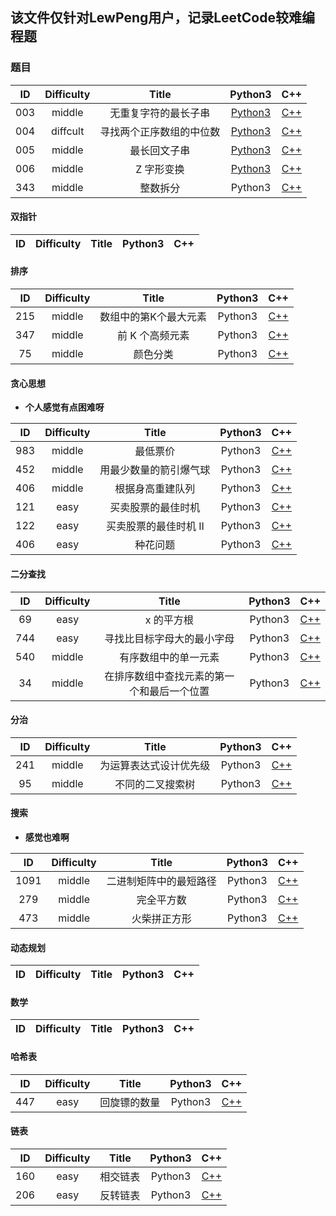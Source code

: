## 该文件仅针对LewPeng用户，记录LeetCode较难编程题
### 题目
| ID | Difficulty | Title | Python3 | C++ |
| :-: | :-: | :-: | :-: | :-: |
| 003 | middle | 无重复字符的最长子串 | [Python3](https://github.com/LewPeng97/Future_Work/blob/master/LeetCode/003(Python3).md) | [C++](https://github.com/LewPeng97/Future_Work/blob/master/LeetCode/003(C++).md) |
| 004 | diffcult | 寻找两个正序数组的中位数 | [Python3](https://github.com/LewPeng97/Future_Work/blob/master/LeetCode/004(Python3).md) | [C++](https://github.com/LewPeng97/Future_Work/blob/master/LeetCode/004(C%2B%2B).md) | 
| 005 | middle | 最长回文子串 | [Python3](https://github.com/LewPeng97/Future_Work/blob/master/LeetCode/005(Python3).md) | [C++](https://github.com/LewPeng97/Future_Work/blob/master/LeetCode/005(C%2B%2B).md) |
| 006 | middle | Z 字形变换 | [Python3](https://github.com/LewPeng97/Future_Work/blob/master/LeetCode/006(Python3).md) | [C++](https://github.com/LewPeng97/Future_Work/blob/master/LeetCode/006(C%2B%2B).md) |
| 343 | middle | 整数拆分 | Python3 | [C++](https://github.com/LewPeng97/Future_Work/blob/master/LeetCode/343(C%2B%2B).md)
#### 双指针
| ID | Difficulty | Title | Python3 | C++ |
| :-: | :-: | :-: | :-: | :-: |
#### 排序
| ID | Difficulty | Title | Python3 | C++ |
| :-: | :-: | :-: | :-: | :-: |
| 215 | middle | 数组中的第K个最大元素 | Python3 | [C++](https://github.com/LewPeng97/Future_Work/blob/master/LeetCode/215%E3%80%81%E6%95%B0%E7%BB%84%E4%B8%AD%E7%9A%84%E7%AC%ACK%E4%B8%AA%E6%9C%80%E5%A4%A7%E5%85%83%E7%B4%A0.md)
| 347 | middle | 前 K 个高频元素 | Python3 | [C++](https://github.com/LewPeng97/Future_Work/blob/master/LeetCode/347.%20%E5%89%8D%20K%20%E4%B8%AA%E9%AB%98%E9%A2%91%E5%85%83%E7%B4%A0.md)
| 75 | middle | 颜色分类 | Python3 | [C++](https://github.com/LewPeng97/Future_Work/blob/master/LeetCode/75.%20%E9%A2%9C%E8%89%B2%E5%88%86%E7%B1%BB.md)
#### 贪心思想
* **个人感觉有点困难呀**

| ID | Difficulty | Title | Python3 | C++ |
| :-: | :-: | :-: | :-: | :-: |
| 983 | middle | 最低票价 | Python3 | [C++](https://github.com/LewPeng97/Future_Work/blob/master/LeetCode/75.%20%E9%A2%9C%E8%89%B2%E5%88%86%E7%B1%BB.md)
| 452 | middle | 用最少数量的箭引爆气球 | Python3 | [C++](https://github.com/LewPeng97/Future_Work/blob/master/LeetCode/452.%20%E7%94%A8%E6%9C%80%E5%B0%91%E6%95%B0%E9%87%8F%E7%9A%84%E7%AE%AD%E5%BC%95%E7%88%86%E6%B0%94%E7%90%83.md)
| 406 | middle | 根据身高重建队列 | Python3 | [C++](https://github.com/LewPeng97/Future_Work/blob/master/LeetCode/406.%20%E6%A0%B9%E6%8D%AE%E8%BA%AB%E9%AB%98%E9%87%8D%E5%BB%BA%E9%98%9F%E5%88%97.md)
| 121 | easy | 买卖股票的最佳时机 | Python3 | [C++](https://github.com/LewPeng97/Future_Work/blob/master/LeetCode/121.%20%E4%B9%B0%E5%8D%96%E8%82%A1%E7%A5%A8%E7%9A%84%E6%9C%80%E4%BD%B3%E6%97%B6%E6%9C%BA.md)
| 122 | easy | 买卖股票的最佳时机 II | Python3 | [C++](https://github.com/LewPeng97/Future_Work/blob/master/LeetCode/122.%20%E4%B9%B0%E5%8D%96%E8%82%A1%E7%A5%A8%E7%9A%84%E6%9C%80%E4%BD%B3%E6%97%B6%E6%9C%BA%20II.md)
| 406 | easy | 种花问题 | Python3 | [C++](https://github.com/LewPeng97/Future_Work/blob/master/LeetCode/605.%20%E7%A7%8D%E8%8A%B1%E9%97%AE%E9%A2%98.md)
#### 二分查找
| ID | Difficulty | Title | Python3 | C++ |
| :-: | :-: | :-: | :-: | :-: |
| 69 | easy | x 的平方根 | Python3 | [C++](https://github.com/LewPeng97/Future_Work/blob/master/LeetCode/69.%20x%20%E7%9A%84%E5%B9%B3%E6%96%B9%E6%A0%B9.md)
| 744 | easy | 寻找比目标字母大的最小字母 | Python3 | [C++](https://github.com/LewPeng97/Future_Work/blob/master/LeetCode/744.%20%E5%AF%BB%E6%89%BE%E6%AF%94%E7%9B%AE%E6%A0%87%E5%AD%97%E6%AF%8D%E5%A4%A7%E7%9A%84%E6%9C%80%E5%B0%8F%E5%AD%97%E6%AF%8D.md)
| 540 | middle | 有序数组中的单一元素 | Python3 | [C++](https://github.com/LewPeng97/Future_Work/blob/master/LeetCode/540.%20%E6%9C%89%E5%BA%8F%E6%95%B0%E7%BB%84%E4%B8%AD%E7%9A%84%E5%8D%95%E4%B8%80%E5%85%83%E7%B4%A0.md)
| 34 | middle | 在排序数组中查找元素的第一个和最后一个位置 | Python3 | [C++](https://github.com/LewPeng97/Future_Work/blob/master/LeetCode/34.%20%E5%9C%A8%E6%8E%92%E5%BA%8F%E6%95%B0%E7%BB%84%E4%B8%AD%E6%9F%A5%E6%89%BE%E5%85%83%E7%B4%A0%E7%9A%84%E7%AC%AC%E4%B8%80%E4%B8%AA%E5%92%8C%E6%9C%80%E5%90%8E%E4%B8%80%E4%B8%AA%E4%BD%8D%E7%BD%AE.md)

#### 分治
| ID | Difficulty | Title | Python3 | C++ |
| :-: | :-: | :-: | :-: | :-: |
| 241 | middle | 为运算表达式设计优先级 | Python3 | [C++](https://github.com/LewPeng97/Future_Work/blob/master/LeetCode/241.%20%E4%B8%BA%E8%BF%90%E7%AE%97%E8%A1%A8%E8%BE%BE%E5%BC%8F%E8%AE%BE%E8%AE%A1%E4%BC%98%E5%85%88%E7%BA%A7.md)
| 95 | middle | 不同的二叉搜索树 | Python3 | [C++](https://github.com/LewPeng97/Future_Work/blob/master/LeetCode/95.%20%E4%B8%8D%E5%90%8C%E7%9A%84%E4%BA%8C%E5%8F%89%E6%90%9C%E7%B4%A2%E6%A0%91%20II.md)
#### 搜索
* **感觉也难啊**

| ID | Difficulty | Title | Python3 | C++ |
| :-: | :-: | :-: | :-: | :-: |
| 1091 | middle | 二进制矩阵中的最短路径 | Python3 | [C++](https://github.com/LewPeng97/Future_Work/blob/master/LeetCode/1091.%20%E4%BA%8C%E8%BF%9B%E5%88%B6%E7%9F%A9%E9%98%B5%E4%B8%AD%E7%9A%84%E6%9C%80%E7%9F%AD%E8%B7%AF%E5%BE%84.md)
| 279 | middle | 完全平方数 | Python3 | [C++](https://github.com/LewPeng97/Future_Work/blob/master/LeetCode/279.%20%E5%AE%8C%E5%85%A8%E5%B9%B3%E6%96%B9%E6%95%B0.md)
| 473 | middle | 火柴拼正方形 | Python3 | [C++](https://github.com/LewPeng97/Future_Work/blob/master/LeetCode/473.%20%E7%81%AB%E6%9F%B4%E6%8B%BC%E6%AD%A3%E6%96%B9%E5%BD%A2.md)
#### 动态规划
| ID | Difficulty | Title | Python3 | C++ |
| :-: | :-: | :-: | :-: | :-: |
#### 数学
| ID | Difficulty | Title | Python3 | C++ |
| :-: | :-: | :-: | :-: | :-: |
#### 哈希表
| ID | Difficulty | Title | Python3 | C++ |
| :-: | :-: | :-: | :-: | :-: |
| 447 | easy | 回旋镖的数量 |  Python3 | [C++](https://github.com/LewPeng97/Future_Work/blob/master/LeetCode/447.%20%E5%9B%9E%E6%97%8B%E9%95%96%E7%9A%84%E6%95%B0%E9%87%8F.md)

#### 链表
| ID | Difficulty | Title | Python3 | C++ |
| :-: | :-: | :-: | :-: | :-: |
| 160 | easy | 相交链表 | Python3 | [C++](https://github.com/LewPeng97/Future_Work/blob/master/LeetCode/473.%20%E7%81%AB%E6%9F%B4%E6%8B%BC%E6%AD%A3%E6%96%B9%E5%BD%A2.md)
| 206 | easy | 反转链表 | Python3 | [C++](https://github.com/LewPeng97/Future_Work/blob/master/LeetCode/473.%20%E7%81%AB%E6%9F%B4%E6%8B%BC%E6%AD%A3%E6%96%B9%E5%BD%A2.md)
